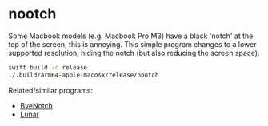 # nootch
Some Macbook models (e.g. Macbook Pro M3) have a black 'notch' at the top of
the screen, this is annoying. This simple program changes to a lower supported
resolution, hiding the notch (but also reducing the screen space).

```bash
swift build -c release
./.build/arm64-apple-macosx/release/nootch
```

Related/similar programs:
* [ByeNotch](https://github.com/ignaciojuarez/ByeNotch)
* [Lunar](https://github.com/alin23/Lunar)
